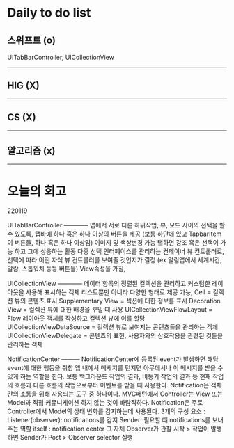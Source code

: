 # Daily to do list
## 스위프트 (o)   
UITabBarController, UICollectionView
- - -
## HIG (X)   

-- - -
## CS (X)   

- - -
## 알고리즘 (x)   

---------
# 오늘의 회고
220119


UITabBarController
————
앱에서 서로 다른 하위작업, 뷰, 모드 사이의 선택을 할 수 있도록, 탭바에 하나 혹은 하나 이상의 버톤을 제공
(보통 하단에 있고 TapbarItem이 버튼들, 하나 혹은 하나 이상임) 이미지 및 색상변경 가능
탭하면 강조 혹은 선택이 가능 하고 그에 상응하는 활동
다중 선택 인터페이스를 관리하는 컨테이너 뷰 컨트롤러로,
선택에 따라 어떤 자식 뷰 컨트롤러를 보여줄 것인지가 결정
(ex 알림앱에서 세계시간, 알람, 스톱워치 등등 버튼들)
View속성을 가짐, 


UICollectionView
————
데이터 항목의 정렬된 컬렉션을 관리하고 커스텀한 레이아웃을 사용해 표시하는 객체
리스트뿐만 아니라 다양한 형태로 제공 가능,
Cell = 컬렉션 뷰의 콘텐츠 표시
Supplementary View = 섹션에 대한 정보를 표시
Decoration View = 컬렉션 뷰에 대한 배경을 꾸밀 때 사용
UICollectionViewFlowLayout = Flow 레이아웃 객체를 작성하고 컬렉션 뷰에 이를 할당
UICollectionViewDataSource = 컬렉션 뷰로 보여지는 콘텐츠들을 관리하는 객체
UICollectionViewDelegate = 콘텐츠의 표현, 사용자와의 상호작용을 관련된 것들을 관리하는 객체


NotificationCenter
———
NotificationCenter에 등록된 event가 발생하면 해당 event에 대한 행동을 취함
앱 내에서 메세지를 던지면 아무데서나 이 메시지를 받을 수 있게 하는 역할을 한다.
보통 백그라운드 작업의 결과, 비동기 작업의 결과 등 현재 작업의 흐름과 다른 흐름의 작업으로부터 이벤트를 받을 때 사용한다.
Notification은 객체 간의 소통을 위해 사용되는 도구 중 하나이다.
MVC패턴에서 Controller는 View 또는 Model과 직접 커뮤니케이션 하지 않는 것이 바람직하다.
Notification은 주로 Controller에서 Model의 상태 변화를 감지하는데 사용된다.
3개의 구성 요소 : Listener(observer): notifications를 감지
Sender: 필요할 떄 notifications를 보내주는 역할
itself : notification center 그 자체
Observer가 관찰 시작 > 작업이 발생하면 Sender가 Post > Observer selector 실행
